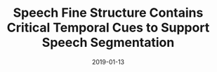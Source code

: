 ---
title: "Speech Fine Structure Contains Critical Temporal Cues to Support Speech Segmentation"
collection: publications
permalink: /publication/2019_speech-fine-structure-contains-critical-temporal-c
date: 2019-01-13
year: 2019
venue: 'Neuroimage'
authors: 'Teng X, Cogan GB, Poeppel D'
number: '162'
citation: 'Teng X, Cogan GB, Poeppel D (2019). Speech Fine Structure Contains Critical Temporal Cues to Support Speech Segmentation. Neuroimage.'
category: 'article'
---